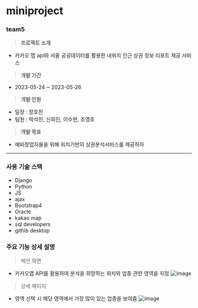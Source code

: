 # miniproject
### team5

> **프로젝트 소개**
- 카카오 맵 api와 서울 공공데이터를 활용한 내위치 인근 상권 정보 리포트 제공 서비스

> **개발 기간**
- 2023-05-24 ~ 2023-05-26

> **개발 인원**
- 팀장 : 장호찬
- 팀원 : 박석민, 신희진, 이수현, 조영호

> **개발 목표**
- 예비창업자들을 위해 위치기반의 상권분석서비스를 제공하자

<hr>

### 사용 기술 스택
- Django
- Python
- JS
- ajax
- Bootstrap4
- Oracle
- kakao map
- sql developers
- githib desktop

### 주요 기능 상세 설명
> 메인 화면
- 카카오맵 API를 활용하여 분석을 희망하는 위치와 업종 관련 영역을 지정
![image](https://github.com/soohyun020812/miniproject/assets/131852352/0feae622-169a-4976-b7ff-cbeb21b754f2)

> 상세 페이지
- 영역 선택 시 해당 영역에서 가장 많이 있는 업종을 보여줌
![image](https://github.com/soohyun020812/miniproject/assets/131852352/e88d08bf-f340-47ae-968c-04b15cdbff67)
